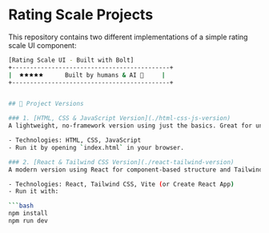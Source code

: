 #  Rating Scale Projects

This repository contains two different implementations of a simple rating scale UI component:
```bash
[Rating Scale UI - Built with Bolt]
+--------------------------------------------+
|  🟊🟊🟊🟊🟊      Built by humans & AI 🤖     |
+--------------------------------------------+


## 📁 Project Versions

### 1. [HTML, CSS & JavaScript Version](./html-css-js-version)
A lightweight, no-framework version using just the basics. Great for understanding the core logic and structure behind a rating scale.

- Technologies: HTML, CSS, JavaScript
- Run it by opening `index.html` in your browser.

### 2. [React & Tailwind CSS Version](./react-tailwind-version)
A modern version using React for component-based structure and Tailwind CSS for utility-first styling.

- Technologies: React, Tailwind CSS, Vite (or Create React App)
- Run it with:

```bash
npm install
npm run dev

